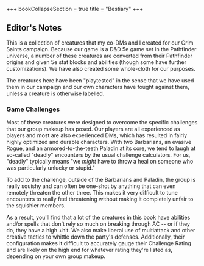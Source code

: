 +++
bookCollapseSection = true
title = "Bestiary"
+++

## Editor's Notes

This is a collection of creatures that my co-DMs and I created for our Grim Saints campaign. Because our game is a D&D 5e game set in the Pathfinder universe, a number of these creatures are converted from their Pathfinder origins and given 5e stat blocks and abilities (though some have further customizations). We have also created some whole-cloth for our purposes.

The creatures here have been "playtested" in the sense that we have used them in our campaign and our own characters have fought against them, unless a creature is otherwise labelled.

### Game Challenges

Most of these creatures were designed to overcome the specific challenges that our group makeup has posed. Our players are all experienced as players and most are also experienced DMs, which has resulted in fairly highly optimized and durable characters. With two Barbarians, an evasive Rogue, and an armored-to-the-teeth Paladin at its core, we tend to laugh at so-called "deadly" encounters by the usual challenge calculators. For us, "deadly" typically means "we *might* have to throw a heal on someone who was particularly unlucky or stupid."

To add to the challenge, outside of the Barbarians and Paladin, the group is really squishy and can often be one-shot by anything that can even remotely threaten the other three. This makes it very difficult to tune encounters to really feel threatening without making it completely unfair to the squishier members.

As a result, you'll find that a lot of the creatures in this book have abilities and/or spells that don't rely so much on breaking through AC -- or if they do, they have a high +hit. We also make liberal use of multiattack and other creative tactics to whittle down the party's defenses. Additionally, their configuration makes it difficult to accurately gauge their Challenge Rating and are likely on the high end for whatever rating they're listed as, depending on your own group makeup.
